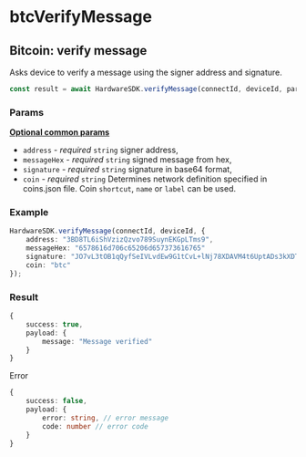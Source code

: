 # btcVerifyMessage

## Bitcoin: verify message

Asks device to verify a message using the signer address and signature.

```typescript
const result = await HardwareSDK.verifyMessage(connectId, deviceId, params);
```

### Params

****[**Optional common params**](../common-params.md)****

* `address` - _required_ `string` signer address,
* `messageHex` - _required_ `string` signed message from hex,
* `signature` - _required_ `string` signature in base64 format,
* `coin` - _required_ `string` Determines network definition specified in coins.json file. Coin `shortcut`, `name` or `label` can be used.

### Example

```typescript
HardwareSDK.verifyMessage(connectId, deviceId, {
    address: "3BD8TL6iShVzizQzvo789SuynEKGpLTms9",
    messageHex: "6578616d706c65206d657373616765"
    signature: "JO7vL3tOB1qQyfSeIVLvdEw9G1tCvL+lNj78XDAVM4t6UptADs3kXDTO2+2ZeEOLFL4/+wm+BBdSpo3kb3Cnsas=",
    coin: "btc"
});
```

### Result

```typescript
{
    success: true,
    payload: {
        message: "Message verified"
    }
}
```

Error

```typescript
{
    success: false,
    payload: {
        error: string, // error message
        code: number // error code
    }
}
```
